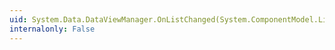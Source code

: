 ```yaml
---
uid: System.Data.DataViewManager.OnListChanged(System.ComponentModel.ListChangedEventArgs)
internalonly: False
---
```

